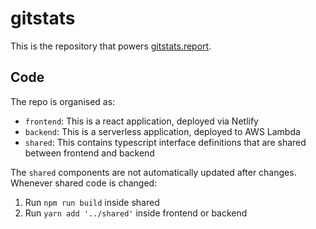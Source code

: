 # gitstats

This is the repository that powers [gitstats.report](https://gitstats.report).

## Code

The repo is organised as:

- `frontend`: This is a react application, deployed via Netlify
- `backend`: This is a serverless application, deployed to AWS Lambda
- `shared`: This contains typescript interface definitions that are shared between frontend and backend

The `shared` components are not automatically updated after changes. Whenever shared code is changed:

1. Run `npm run build` inside shared
2. Run `yarn add '../shared'` inside frontend or backend
